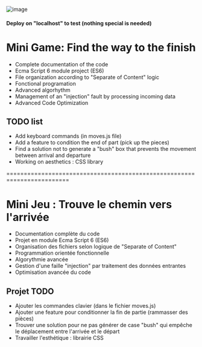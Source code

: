 ![image](https://github.com/Heike13/JS-Algorithms-mini-game/assets/157512723/55809f53-a797-4e1b-8311-7acc65f76d20)


#### Deploy on "localhost" to test (nothing special is needed)

# Mini Game: Find the way to the finish

- Complete documentation of the code
- Ecma Script 6 module project (ES6)
- File organization according to "Separate of Content" logic
- Fonctional programation
- Advanced algorhythm
- Management of an "injection" fault by processing incoming data
- Advanced Code Optimization

## TODO list

- Add keyboard commands (in moves.js file)
- Add a feature to condition the end of part (pick up the pieces)
- Find a solution not to generate a "bush" box that prevents the movement between arrival and departure
- Working on aesthetics : CSS library


========================================================================
# Mini Jeu : Trouve le chemin vers l'arrivée

- Documentation complète du code
- Projet en module Ecma Script 6 (ES6)
- Organisation des fichiers selon logique de "Separate of Content"
- Programmation orientée fonctionnelle
- Algorythmie avancée
- Gestion d'une faille "injection" par traitement des données entrantes
- Optimisation avancée du code

## Projet TODO 

- Ajouter les commandes clavier (dans le fichier moves.js)
- Ajouter une feature pour conditionner la fin de partie (rammasser des pièces)
- Trouver une solution pour ne pas générer de case "bush" qui empêche le déplacement entre l'arrivée et le départ
- Travailler l'esthétique : librairie CSS
